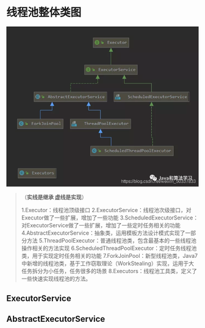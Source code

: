 # 线程池整体类图

<img src=".\image\watermark,type_ZmFuZ3poZW5naGVpdGk,shadow_10,text_aHR0cHM6Ly9ibG9nLmNzZG4ubmV0L3dlaXhpbl81MDMzNzgzMw==,size_16,color_FFFFFF,t_70"  alt="线程池类图" style="zoom:100%;"  algin="left"/>

> （**实线是继承 虚线是实现**）
>
> 1.Executor：线程池顶级接口
> 2.ExecutorService：线程池次级接口，对Executor做了一些扩展，增加了一些功能
> 3.ScheduledExecutorService：对ExecutorService做了一些扩展，增加了一些定时任务相关的功能
> 4.AbstractExecutorService：抽象类，运用模板方法设计模式实现了一部分方法
> 5.ThreadPoolExecutor：普通线程池类，包含最基本的一些线程池操作相关的方法实现
> 6.ScheduledThreadPoolExecutor：定时任务线程池类，用于实现定时任务相关的功能
> 7.ForkJoinPool：新型线程池类，Java7中新增的线程池类，基于工作窃取理论（WorkStealing）实现，运用于大任务拆分为小任务，任务很多的场景
> 8.Executors：线程池工具类，定义了一些快速实现线程池的方法。

## ExecutorService



## AbstractExecutorService



